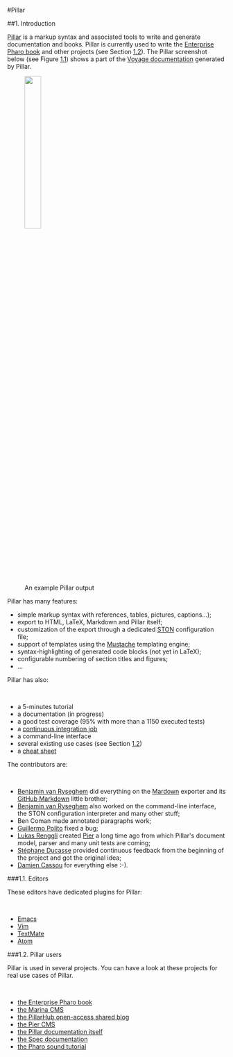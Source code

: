 

#Pillar



##1\. Introduction

[Pillar](http://www.smalltalkhub.com/#!/~Pier/Pillar) is a markup syntax and associated tools to write and generate documentation and books\. Pillar is currently used to write the [Enterprise Pharo book](https://ci.inria.fr/pharo-contribution/job/PharoForTheEnterprise) and other projects \(see Section [1\.2](#pillarUSERS)\)\. The Pillar screenshot below \(see Figure [1\.1](#voyageDocExample)\) shows a part of the [Voyage documentation](https://github.com/SquareBracketAssociates/PharoForTheEnterprise-english/blob/master/Voyage/Voyage.pier) generated by Pillar\.

<a name="voyageDocExample"></a><figure><img src="figures/voyageDocExample-small.png" width="30%"></img><figcaption>An example Pillar output</figcaption></figure>

Pillar has many features:


-  simple markup syntax with references, tables, pictures, captions\.\.\.\);
-  export to HTML, LaTeX, Markdown and Pillar itself;
-  customization of the export through a dedicated [STON](http://smalltalkhub.com/#!/~SvenVanCaekenberghe/STON) configuration file;
-  support of templates using the [Mustache](http://smalltalkhub.com/#!/~NorbertHartl/Mustache) templating engine;
-  syntax\-highlighting of generated code blocks \(not yet in LaTeX\);
-  configurable numbering of section titles and figures;
-  \.\.\.

Pillar has also:
&nbsp;

-  a 5\-minutes tutorial
-  a documentation \(in progress\)
-  a good test coverage \(95% with more than a 1150 executed tests\)
-  a [continuous integration job](https://ci.inria.fr/pharo-contribution/job/Pillar)
-  a command\-line interface
-  several existing use cases \(see Section [1\.2](#pillarUSERS)\)
-  a [cheat sheet](http://www.cheatography.com/benjaminvanryseghem/cheat-sheets/pillar)


The contributors are:

&nbsp;

-  [Benjamin van Ryseghem](http://benjamin.vanryseghem.com) did everything on the [Mardown](http://daringfireball.net/projects/markdown/) exporter and its [GitHub Markdown](https://help.github.com/articles/github-flavored-markdown) little brother;
-  [Benjamin van Ryseghem](http://benjamin.vanryseghem.com) also worked on the command\-line interface, the STON configuration interpreter and many other stuff;
-  Ben Coman made annotated paragraphs work;
-  [Guillermo Polito](http://playingwithobjects.wordpress.com) fixed a bug;
-  [Lukas Renggli](http://www.lukas-renggli.ch) created [Pier](http://piercms.com) a long time ago from which Pillar's document model, parser and many unit tests are coming;
-  [Stéphane Ducasse](http://stephane.ducasse.free.fr) provided continuous feedback from the beginning of the project and got the original idea;
-  [Damien Cassou](http://damiencassou.seasidehosting.st) for everything else :\-\)\.



###1\.1\. Editors

These editors have dedicated plugins for Pillar:

&nbsp;

-  [Emacs](https://github.com/DamienCassou/pillar-mode)
-  [Vim](https://github.com/cdlm/vim-pillar)
-  [TextMate](https://github.com/Uko/Pillar.tmbundle)
-  [Atom](https://github.com/Uko/language-pillar)



###1\.2\. Pillar users

<a name="pillarUSERS"></a>
Pillar is used in several projects\. You can have a look at these projects for real use cases of Pillar\.

&nbsp;

-  [the Enterprise Pharo book](https://ci.inria.fr/pharo-contribution/job/PharoForTheEnterprise/)
-  [the Marina CMS](https://github.com/tide-framework/marina)
-  [the PillarHub open\-access shared blog](http://pillarhub.pharocloud.com)
-  [the Pier CMS](http://piercms.com)
-  [the Pillar documentation itself](https://github.com/DamienCassou/pillar-documentation)
-  [the Spec documentation](https://github.com/SpecForPharo/documentation)
-  [the Pharo sound tutorial](https://github.com/xmessner/PharoSoundTutorial)

